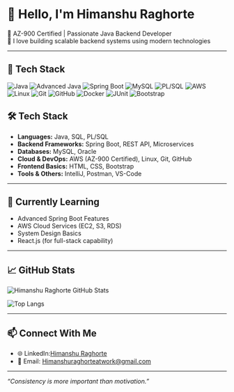 # 👋 Hello, I'm Himanshu Raghorte 

🔧 AZ-900 Certified | Passionate Java Backend Developer  
🚀 I love building scalable backend systems using modern technologies  

---
## 🚀 Tech Stack

![Java](https://img.shields.io/badge/Java-007396?style=for-the-badge&logo=java&logoColor=white)
![Advanced Java](https://img.shields.io/badge/Advanced%20Java-ED8B00?style=for-the-badge&logo=java&logoColor=white)
![Spring Boot](https://img.shields.io/badge/SpringBoot-6DB33F?style=for-the-badge&logo=spring-boot&logoColor=white)
![MySQL](https://img.shields.io/badge/MySQL-005C84?style=for-the-badge&logo=mysql&logoColor=white)
![PL/SQL](https://img.shields.io/badge/PL%2FSQL-F7DF1E?style=for-the-badge&logo=oracle&logoColor=black)
![AWS](https://img.shields.io/badge/AWS-FF9900?style=for-the-badge&logo=amazon-aws&logoColor=white)
![Linux](https://img.shields.io/badge/Linux-FCC624?style=for-the-badge&logo=linux&logoColor=black)
![Git](https://img.shields.io/badge/Git-F05032?style=for-the-badge&logo=git&logoColor=white)
![GitHub](https://img.shields.io/badge/GitHub-181717?style=for-the-badge&logo=github&logoColor=white)
![Docker](https://img.shields.io/badge/Docker-2496ED?style=for-the-badge&logo=docker&logoColor=white)
![JUnit](https://img.shields.io/badge/JUnit-25A162?style=for-the-badge&logo=java&logoColor=white)
![Bootstrap](https://img.shields.io/badge/Bootstrap-7952B3?style=for-the-badge&logo=bootstrap&logoColor=white)

## 🛠️ Tech Stack

- **Languages:** Java, SQL, PL/SQL
- **Backend Frameworks:** Spring Boot, REST API, Microservices
- **Databases:** MySQL, Oracle
- **Cloud & DevOps:** AWS (AZ-900 Certified), Linux, Git, GitHub
- **Frontend Basics:** HTML, CSS, Bootstrap
- **Tools & Others:** IntelliJ, Postman, VS-Code

---

## 🌱 Currently Learning

- Advanced Spring Boot Features  
- AWS Cloud Services (EC2, S3, RDS)  
- System Design Basics  
- React.js (for full-stack capability)

---

## 📈 GitHub Stats

![Himanshu Raghorte GitHub Stats](https://github-readme-stats.vercel.app/api?username=himanshuraghorteatwork&show_icons=true&theme=radical)

![Top Langs](https://github-readme-stats.vercel.app/api/top-langs/?username=himanshuraghorteatwork&layout=compact&theme=radical)


---

## 📫 Connect With Me

- 🌐 LinkedIn:[Himanshu Raghorte](https://www.linkedin.com/in/himanshuraghorte)
- 📧 Email: [Himanshuraghorteatwork@gmail.com](mailto:Himanshuraghorteatwork@gmail.com)

---

_“Consistency is more important than motivation.”_
